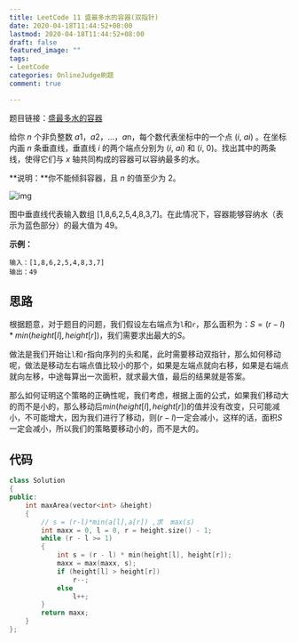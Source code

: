 ```yaml
---
title: LeetCode 11 盛最多水的容器(双指针)
date: 2020-04-18T11:44:52+08:00
lastmod: 2020-04-18T11:44:52+08:00
draft: false
featured_image: ""
tags:
- LeetCode
categories: OnlineJudge刷题
comment: true

---
```


题目链接：[盛最多水的容器](https://leetcode-cn.com/problems/container-with-most-water/)

给你 *n* 个非负整数 *a*1，*a*2，...，*a*n，每个数代表坐标中的一个点 (*i*, *ai*) 。在坐标内画 *n* 条垂直线，垂直线 *i* 的两个端点分别为 (*i*, *ai*) 和 (*i*, 0)。找出其中的两条线，使得它们与 *x* 轴共同构成的容器可以容纳最多的水。

**说明：**你不能倾斜容器，且 *n* 的值至少为 2。

 

![img](https://aliyun-lc-upload.oss-cn-hangzhou.aliyuncs.com/aliyun-lc-upload/uploads/2018/07/25/question_11.jpg)

图中垂直线代表输入数组 [1,8,6,2,5,4,8,3,7]。在此情况下，容器能够容纳水（表示为蓝色部分）的最大值为 49。

 

**示例：**

```
输入：[1,8,6,2,5,4,8,3,7]
输出：49
```

## 思路

根据题意，对于题目的问题，我们假设左右端点为`l`和`r`，那么面积为：$S=(r-l)*min(height[l],height[r])$，我们需要求出最大的$S$。

做法是我们开始让`l`和`r`指向序列的头和尾，此时需要移动双指针，那么如何移动呢，做法是移动左右端点值比较小的那个，如果是左端点就向右移，如果是右端点就向左移，中途每算出一次面积，就求最大值，最后的结果就是答案。

那么如何证明这个策略的正确性呢，我们考虑，根据上面的公式，如果我们移动大的而不是小的，那么移动后$min(height[l],height[r])$的值并没有改变，只可能减小，不可能增大，因为我们进行了移动，则$(r-l)$一定会减小，这样的话，面积$S$一定会减小，所以我们的策略要移动小的，而不是大的。

## 代码

```cpp
class Solution
{
public:
    int maxArea(vector<int> &height)
    {
        // s = (r-l)*min(a[l],a[r]) ,求  max(s)
        int maxx = 0, l = 0, r = height.size() - 1;
        while (r - l >= 1)
        {
            int s = (r - l) * min(height[l], height[r]);
            maxx = max(maxx, s);
            if (height[l] > height[r])
                r--;
            else
                l++;
        }
        return maxx;
    }
};
```

